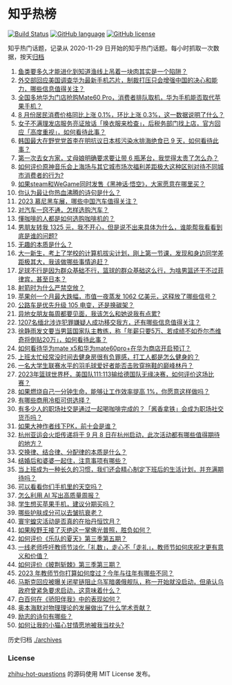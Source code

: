 # 知乎热榜
[![Build Status](https://github.com/ToWeLong/zhihu-hot-questions/workflows/CI/badge.svg)](https://github.com/ToWeLong/zhihu-hot-questions/actions)
[![GitHub language](https://img.shields.io/badge/language-golang-orange.svg)](https://golang.org/)
[![GitHub license](https://img.shields.io/github/license/ToWeLong/zhihu-hot-questions)](https://github.com/ToWeLong/zhihu-hot-questions/blob/main/LICENSE)

知乎热门话题，记录从 2020-11-29 日开始的知乎热门话题。每小时抓取一次数据，按天[归档](./archives)

<!-- BEGIN -->

1. [鱼类要多久才能进化到知道渔线上吊着一块肉其实是一个陷阱？](https://www.zhihu.com/question/67974560)
1. [外交部回应美国调查华为最新手机芯片，制裁打压只会增强中国的决心和能力，哪些信息值得关注？](https://www.zhihu.com/question/621088795)
1. [全国多地华为门店抢购Mate60 Pro，消费者排队取机，华为手机能否取代苹果手机？](https://www.zhihu.com/question/620452553)
1. [8 月份居民消费价格同比上涨 0.1%，环比上涨 0.3%，这一数据说明了什么？](https://www.zhihu.com/question/621219921)
1. [女子不满理发店服务亮证放话「换衣服来检查」，后税务部门找上店，官方回应「高度重视」，如何看待此事？](https://www.zhihu.com/question/621102736)
1. [韩国最大在野党党首李在明抗议日本核污染水排海绝食已 9 天，如何看待此事？](https://www.zhihu.com/question/621132572)
1. [第一次去女方家，丈母娘明确要求要让带 6 瓶茅台，我觉得太贵了怎么办？](https://www.zhihu.com/question/618374878)
1. [如何评价原神音乐会上海场与其它城市场次福利差距极大这种区别对待不同城市消费者的行为?](https://www.zhihu.com/question/621187579)
1. [如果steam和WeGame同时发售《黑神话·悟空》，大家愿意在哪里买？](https://www.zhihu.com/question/621074282)
1. [你认为最让你热血沸腾的诗句是什么？](https://www.zhihu.com/question/621181874)
1. [2023 慕尼黑车展，哪些中国汽车值得关注？](https://www.zhihu.com/question/620590465)
1. [对汽车一窍不通，怎样选购汽车？](https://www.zhihu.com/question/19991150)
1. [懂咖啡的人都是如何选购咖啡机的？](https://www.zhihu.com/question/535121221)
1. [男朋友转我 1325 元，我不开心，但是说不出来具体为什么，谁能帮我看看到底是谁的问题?](https://www.zhihu.com/question/620112583)
1. [无趣的本质是什么？](https://www.zhihu.com/question/620391012)
1. [大一新生，考上了学校的计算机拔尖计划，刚上第一节课，发现和身边同学差距极其大，我该做哪些事情追赶？](https://www.zhihu.com/question/620602438)
1. [足球不行是因为群众基础不行，篮球的群众基础这么行，为啥男篮还干不过菲律宾，甚至日本？](https://www.zhihu.com/question/620464868)
1. [射箭时为什么严禁空放？](https://www.zhihu.com/question/39936292)
1. [苹果创一个月最大跌幅，市值一夜蒸发 1062 亿美元，这释放了哪些信号？](https://www.zhihu.com/question/620877319)
1. [公路车是优先升级 105 电变，还是换碳架？](https://www.zhihu.com/question/620750611)
1. [异地女朋友每周都要见面，我该怎么和她说我有点累?](https://www.zhihu.com/question/620677850)
1. [1207名缅北涉诈犯罪嫌疑人成功移交我方，还有哪些信息值得关注？](https://www.zhihu.com/question/621065800)
1. [徐静雨发文要当男篮国家队主教练，称「年薪只要5万、若成绩不如乔尔杰维奇将倒贴20万」，如何看待此事？](https://www.zhihu.com/question/620717178)
1. [如何看待华为mate x5和华为mate60pro+在华为商店开启预订？](https://www.zhihu.com/question/621058117)
1. [上班太忙经常没时间去健身房很有负罪感，打工人都是怎么健身的？](https://www.zhihu.com/question/620836470)
1. [一名大学生联赛水平的羽毛球爱好者能否击败穿拖鞋的巅峰林丹？](https://www.zhihu.com/question/619980477)
1. [2023年篮球世界杯，美国队111:113输给德国队无缘决赛，如何评价这场比赛？](https://www.zhihu.com/question/621167034)
1. [如果燃烧自己一分钟生命，能够让工作效率提高 1%，你愿意这样做吗？](https://www.zhihu.com/question/617369887)
1. [有哪些商用冷柜可供选择？](https://www.zhihu.com/question/47051304)
1. [有多少人的职场社交是通过一起喝咖啡完成的？「酱香拿铁」会成为职场社交货币吗？](https://www.zhihu.com/question/620909711)
1. [如果大神作者线下PK，前十会是谁？](https://www.zhihu.com/question/620711611)
1. [杭州亚运会火炬传递将于 9 月 8 日在杭州启动，此次活动都有哪些值得期待的地方？](https://www.zhihu.com/question/620906392)
1. [交换律、结合律、分配律的本质是什么？](https://www.zhihu.com/question/285971671)
1. [结婚后和婆婆一起住，注意事项有哪些？](https://www.zhihu.com/question/619510061)
1. [当上班成为一种长久的习惯，我们还会精心制定下班后的生活计划，并充满期待吗？](https://www.zhihu.com/question/620467756)
1. [可以看看你们手机里的天空吗？](https://www.zhihu.com/question/620910770)
1. [怎么利用 AI 写出高质量周报？](https://www.zhihu.com/question/619684539)
1. [学生想买苹果手机，建议分期买吗？](https://www.zhihu.com/question/617807489)
1. [哪些护肤成分可以去皱抗衰老？](https://www.zhihu.com/question/619071780)
1. [寰宇蝗灾活动是否真的在抬丹恒饮月？](https://www.zhihu.com/question/621076940)
1. [如果殷野王接了灭绝这一掌佛光普照，胜负如何？](https://www.zhihu.com/question/367166323)
1. [如何评价《乐队的夏天》第三季第五期？](https://www.zhihu.com/question/621046413)
1. [一线老师呼吁教师节淡化「礼数」，走心不「走礼」，教师节如何庆祝才更有意义和价值？](https://www.zhihu.com/question/621084371)
1. [如何评价《披荆斩棘》第三季第三期？](https://www.zhihu.com/question/621046778)
1. [2023 年教师节你打算如何度过？今年与往年有哪些不同？](https://www.zhihu.com/question/621124449)
1. [马斯克回应被曝关闭星链阻止乌军暗袭俄舰队，称一开始就没启动，但承认乌政府曾紧急要求启动，这意味着什么？](https://www.zhihu.com/question/621090799)
1. [白百何在《骄阳伴我》中的表现如何？](https://www.zhihu.com/question/620178419)
1. [奥本海默对物理理论的发展做出了什么学术贡献？](https://www.zhihu.com/question/620586476)
1. [励志的诗句有哪些？](https://www.zhihu.com/question/620911949)
1. [如何让我的小猫心甘情愿地被我当枕头?](https://www.zhihu.com/question/618566653)

<!-- END -->

历史归档 [./archives](./archives)


### License
[zhihu-hot-questions](https://github.com/towelong/zhihu-hot-questions) 的源码使用 MIT License 发布。